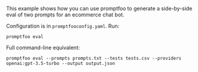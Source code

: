 This example shows how you can use promptfoo to generate a side-by-side eval of two prompts for an ecommerce chat bot.

Configuration is in `promptfooconfig.yaml`. Run:

```
promptfoo eval
```

Full command-line equivalent:

```
promptfoo eval --prompts prompts.txt --tests tests.csv --providers openai:gpt-3.5-turbo --output output.json
```
